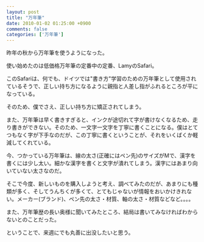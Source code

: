 ```yaml
---
layout: post
title: "万年筆"
date: 2010-01-02 01:25:00 +0900
comments: false
categories: ['万年筆']
---
```

昨年の秋から万年筆を使うようになった。

使い始めたのは低価格万年筆の定番中の定番、LamyのSafari。

このSafariは、何でも、ドイツでは"書き方"学習のための万年筆として使用されているそうで、正しい持ち方になるように親指と人差し指がふれるところが平になっている。

そのため、僕でさえ、正しい持ち方に矯正されてしまう。

また、万年筆は早く書きすぎると、インクが途切れて字が書けなくなるため、走り書きができない。そのため、一文字一文字を丁寧に書くことになる。僕はとてつもなく字が下手なのだが、この丁寧に書くということが、それをいくばくか軽減してくれている。

今、つかっている万年筆は、線の太さ(正確にはペン先)のサイズがMで、漢字を書くには少し太い。細かな漢字を書くと文字が潰れてしまう。漢字にはあまり向いていない太さなのだ。

そこで今度、新しいものを購入しようと考え、調べてみたのだが、あまりにも種類が多く、そしてうんちくが多くて、とてもじゃないが情報をおいかけきれない。メーカー(ブランド)、ペン先の太さ・材質、軸の太さ・材質などなど。。。。

また、万年筆歴の長い奥様に聞いてみたところ、結局は書いてみなければわからないとのことだった。

ということで、来週にでも丸善に出没したいと思う。
